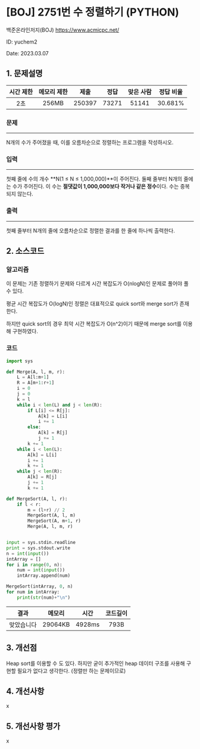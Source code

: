 # [BOJ] 2751번 수 정렬하기 (PYTHON)
백준온라인저지(BOJ) https://www.acmicpc.net/

ID: yuchem2

Date: 2023.03.07

## 1. 문제설명
| 시간 제한 | 메모리 제한 | 제출  | 정답 | 맞은 사람 | 정답 비율 |
| :---: | :---: | :---: | :---: | :---: | :---: |
| 2초   | 256MB  | 250397  | 73271 | 51141 | 30.681%  |

### 문제
---
N개의 수가 주어졌을 때, 이를 오름차순으로 정렬하는 프로그램을 작성하시오.

### 입력
---
첫째 줄에 수의 개수 **N(1 ≤ N ≤ 1,000,000)**이 주어진다. 둘째 줄부터 N개의 줄에는 수가 주어진다. 이 수는 **절댓값이 1,000,000보다 작거나 같은 정수**이다. 수는 중복되지 않는다.

### 출력
---
첫째 줄부터 N개의 줄에 오름차순으로 정렬한 결과를 한 줄에 하나씩 출력한다.

## 2. 소스코드

### 알고리즘 
이 문제는 기존 정렬하기 문제와 다르게 시간 복잡도가 O(nlogN)인 문제로 풀어야 풀 수 있다. 

평균 시간 복잡도가 O(logN)인 정렬은 대표적으로 quick sort와 merge sort가 존재한다. 

하지만 quick sort의 경우 최악 시간 복잡도가 O(n^2)이기 때문에 merge sort를 이용해 구현하였다. 

### 코드
```python
import sys

def Merge(A, l, m, r):
    L = A[l:m+1]
    R = A[m+1:r+1]
    i = 0
    j = 0
    k = l
    while i < len(L) and j < len(R):
        if L[i] <= R[j]:
            A[k] = L[i]
            i += 1
        else:
            A[k] = R[j]
            j += 1
        k += 1
    while i < len(L):
        A[k] = L[i]
        i += 1
        k += 1
    while j < len(R):
        A[k] = R[j]
        j += 1
        k += 1

def MergeSort(A, l, r):
    if l < r:
        m = (l+r) // 2
        MergeSort(A, l, m)
        MergeSort(A, m+1, r)
        Merge(A, l, m, r)


input = sys.stdin.readline
print = sys.stdout.write
n = int(input())
intArray = []
for i in range(0, n):
    num = int(input())
    intArray.append(num)

MergeSort(intArray, 0, n)
for num in intArray:
    print(str(num)+"\n")
```
| 결과 | 메모리 | 시간 | 코드길이 |
|:---:|:-----: | :---: | :----: |
| 맞았습니다 | 29064KB | 4928ms | 793B |

## 3. 개선점
Heap sort를 이용할 수 도 있다. 하지만 굳이 추가적인 heap 데이터 구조를 사용해 구현할 필요가 없다고 생각한다. (정렬만 하는 문제이므로)

## 4. 개선사항
x
## 5. 개선사항 평가
x
